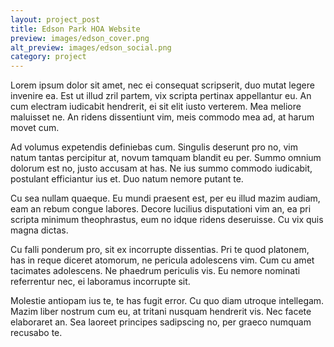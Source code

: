 ```yaml
---
layout: project_post
title: Edson Park HOA Website
preview: images/edson_cover.png
alt_preview: images/edson_social.png
category: project
---
```


Lorem ipsum dolor sit amet, nec ei consequat scripserit, duo mutat legere invenire ea. Est ut illud zril partem, vix scripta pertinax appellantur eu. An cum electram iudicabit hendrerit, ei sit elit iusto verterem. Mea meliore maluisset ne. An ridens dissentiunt vim, meis commodo mea ad, at harum movet cum.

Ad volumus expetendis definiebas cum. Singulis deserunt pro no, vim natum tantas percipitur at, novum tamquam blandit eu per. Summo omnium dolorum est no, justo accusam at has. Ne ius summo commodo iudicabit, postulant efficiantur ius et. Duo natum nemore putant te.

Cu sea nullam quaeque. Eu mundi praesent est, per eu illud mazim audiam, eam an rebum congue labores. Decore lucilius disputationi vim an, ea pri scripta minimum theophrastus, eum no idque ridens deseruisse. Cu vix quis magna dictas.

Cu falli ponderum pro, sit ex incorrupte dissentias. Pri te quod platonem, has in reque diceret atomorum, ne pericula adolescens vim. Cum cu amet tacimates adolescens. Ne phaedrum periculis vis. Eu nemore nominati referrentur nec, ei laboramus incorrupte sit.

Molestie antiopam ius te, te has fugit error. Cu quo diam utroque intellegam. Mazim liber nostrum cum eu, at tritani nusquam hendrerit vis. Nec facete elaboraret an. Sea laoreet principes sadipscing no, per graeco numquam recusabo te.
